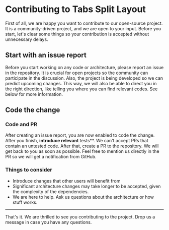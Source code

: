 # Contributing to Tabs Split Layout

First of all, we are happy you want to contribute to our open-source project. It is a community-driven project, and we are open to your input. Before you start, let's clear some things so your contribution is accepted without unnecessary delays.

## Start with an issue report

Before you start working on any code or architecture, please report an issue in the repository. It is crucial for open projects so the community can participate in the discussion. Also, the project is being developed so we can predict upcoming changes. This way, we will also be able to direct you in the right direction, like telling you where you can find relevant codes. See below for more information.

## Code the change

### Code and PR

After creating an issue report, you are now enabled to code the change. After you finish, **introduce relevant** tests**. We can't accept PRs that contain an untested code. After that, create a PR to the repository. We will get back to you as soon as possible. Feel free to mention us directly in the PR so we will get a notification from GitHub.

### Things to consider

- Introduce changes that other users will benefit from
- Significant architecture changes may take longer to be accepted, given the complexity of the dependencies.
- We are here to help. Ask us questions about the architecture or how stuff works.

------

That's it. We are thrilled to see you contributing to the project. Drop us a message in case you have any questions.
